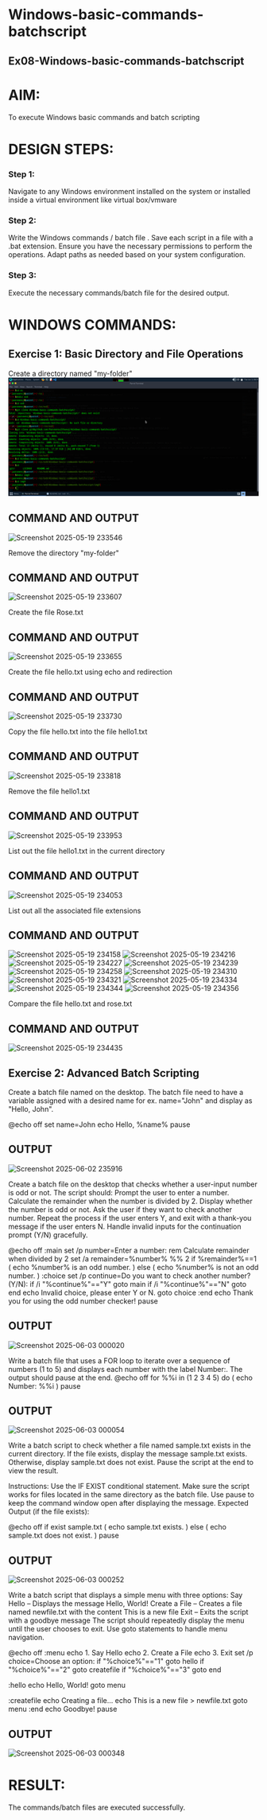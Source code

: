 # Windows-basic-commands-batchscript
## Ex08-Windows-basic-commands-batchscript

# AIM:
To execute Windows basic commands and batch scripting

# DESIGN STEPS:

### Step 1:

Navigate to any Windows environment installed on the system or installed inside a virtual environment like virtual box/vmware 

### Step 2:

Write the Windows commands / batch file . Save each script in a file with a .bat extension. Ensure you have the necessary permissions to perform the operations. Adapt paths as needed based on your system configuration.
### Step 3:

Execute the necessary commands/batch file for the desired output. 




# WINDOWS COMMANDS:
## Exercise 1: Basic Directory and File Operations
Create a directory named "my-folder"
![alt text](img9/1.png)

## COMMAND AND OUTPUT
![Screenshot 2025-05-19 233546](https://github.com/user-attachments/assets/4cf95b06-d2ea-430d-97d7-7a4029b37e78)

Remove the directory "my-folder"

## COMMAND AND OUTPUT
![Screenshot 2025-05-19 233607](https://github.com/user-attachments/assets/a84ae75d-2a75-4994-b015-e917614d5494)


Create the file Rose.txt

## COMMAND AND OUTPUT
![Screenshot 2025-05-19 233655](https://github.com/user-attachments/assets/414b1d50-02b5-44af-bf21-44a280e726c5)


Create the file hello.txt using echo and redirection

## COMMAND AND OUTPUT
![Screenshot 2025-05-19 233730](https://github.com/user-attachments/assets/b4d4b71f-4f7f-4524-bdb1-75dc4e7cccf5)

Copy the file hello.txt into the file hello1.txt

## COMMAND AND OUTPUT
![Screenshot 2025-05-19 233818](https://github.com/user-attachments/assets/92e9dde2-6ca0-4f90-b245-32d644d7cd41)

Remove the file hello1.txt

## COMMAND AND OUTPUT
![Screenshot 2025-05-19 233953](https://github.com/user-attachments/assets/03deabd9-0b1f-4b62-a0e7-9b9b6bca4443)

List out the file hello1.txt in the current directory

## COMMAND AND OUTPUT
![Screenshot 2025-05-19 234053](https://github.com/user-attachments/assets/14e75375-81a3-4abe-aabf-55fef22f95d8)

List out all the associated file extensions 

## COMMAND AND OUTPUT
![Screenshot 2025-05-19 234158](https://github.com/user-attachments/assets/e9178588-0f7d-427b-a413-01faaf13a41a)
![Screenshot 2025-05-19 234216](https://github.com/user-attachments/assets/61696791-d552-42b4-ac4b-8e9c65720a70)
![Screenshot 2025-05-19 234227](https://github.com/user-attachments/assets/38051720-0261-458a-9d98-d52a422c333f)
![Screenshot 2025-05-19 234239](https://github.com/user-attachments/assets/7cfe05d9-e665-4dc1-b3a2-918c72fea4d8)
![Screenshot 2025-05-19 234258](https://github.com/user-attachments/assets/1eec38e8-bab4-4190-8916-798036ae391f)
![Screenshot 2025-05-19 234310](https://github.com/user-attachments/assets/7871388f-5c50-4006-b845-e02b0539d8f1)
![Screenshot 2025-05-19 234321](https://github.com/user-attachments/assets/95a26b83-5058-4024-acb4-920ea7fc2be5)
![Screenshot 2025-05-19 234334](https://github.com/user-attachments/assets/61c76f7b-a27d-4a20-83e9-a8b592f476b5)
![Screenshot 2025-05-19 234344](https://github.com/user-attachments/assets/34f493d8-8403-44ea-b7c1-4ba0659418e4)
![Screenshot 2025-05-19 234356](https://github.com/user-attachments/assets/90bcaad6-02b4-4561-aee4-5c8927283f1c)


Compare the file hello.txt and rose.txt

## COMMAND AND OUTPUT
![Screenshot 2025-05-19 234435](https://github.com/user-attachments/assets/6230f7bb-96e9-4bcc-885f-3334cc9b050a)

## Exercise 2: Advanced Batch Scripting
Create a batch file named on the desktop. The batch file need to have a variable assigned with a desired name for ex. name="John" and display as "Hello, John".

@echo off set name=John echo Hello, %name% pause



## OUTPUT
![Screenshot 2025-06-02 235916](https://github.com/user-attachments/assets/e929f733-7e03-4c2d-8dce-dfc0c4412a0c)



Create a batch file  on the desktop that checks whether a user-input number is odd or not. The script should:
Prompt the user to enter a number.
Calculate the remainder when the number is divided by 2.
Display whether the number is odd or not.
Ask the user if they want to check another number.
Repeat the process if the user enters Y, and exit with a thank-you message if the user enters N.
Handle invalid inputs for the continuation prompt (Y/N) gracefully.

@echo off :main set /p number=Enter a number: rem Calculate remainder when divided by 2 set /a remainder=%number% %% 2 if %remainder%==1 ( echo %number% is an odd number. ) else ( echo %number% is not an odd number. ) :choice set /p continue=Do you want to check another number? (Y/N): if /i "%continue%"=="Y" goto main if /i "%continue%"=="N" goto end echo Invalid choice, please enter Y or N. goto choice :end echo Thank you for using the odd number checker! pause

## OUTPUT

![Screenshot 2025-06-03 000020](https://github.com/user-attachments/assets/d6024c4f-9dd8-4454-9963-3ee2eb2a60af)



Write a batch file that uses a FOR loop to iterate over a sequence of numbers (1 to 5) and displays each number with the label Number:. The output should pause at the end.
@echo off for %%i in (1 2 3 4 5) do ( echo Number: %%i ) pause



## OUTPUT
![Screenshot 2025-06-03 000054](https://github.com/user-attachments/assets/9aec37f0-d13a-4668-86f5-eb1c13511985)




Write a batch script to check whether a file named sample.txt exists in the current directory. If the file exists, display the message sample.txt exists. Otherwise, display sample.txt does not exist. Pause the script at the end to view the result.

Instructions:
Use the IF EXIST conditional statement.
Make sure the script works for files located in the same directory as the batch file.
Use pause to keep the command window open after displaying the message.
Expected Output (if the file exists):

@echo off if exist sample.txt ( echo sample.txt exists. ) else ( echo sample.txt does not exist. ) pause

## OUTPUT

![Screenshot 2025-06-03 000252](https://github.com/user-attachments/assets/50650acb-903c-4415-b732-d445c81f11c8)

Write a batch script that displays a simple menu with three options:
Say Hello – Displays the message Hello, World!
Create a File – Creates a file named newfile.txt with the content This is a new file
Exit – Exits the script with a goodbye message
The script should repeatedly display the menu until the user chooses to exit. Use goto statements to handle menu navigation.

@echo off :menu echo 1. Say Hello echo 2. Create a File echo 3. Exit set /p choice=Choose an option: if "%choice%"=="1" goto hello if "%choice%"=="2" goto createfile if "%choice%"=="3" goto end

:hello echo Hello, World! goto menu

:createfile echo Creating a file... echo This is a new file > newfile.txt goto menu :end echo Goodbye! pause


## OUTPUT

![Screenshot 2025-06-03 000348](https://github.com/user-attachments/assets/ec45fd8c-9c4a-4786-95f1-5e6f210f71f0)


# RESULT:
The commands/batch files are executed successfully.










